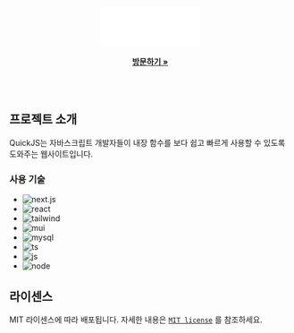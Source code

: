 <!-- PROJECT LOGO -->
<br />
<div align="center">
  <a href="https://github.com/othneildrew/Best-README-Template">
    <img src="public/images/white_logo.png" alt="Logo" width="180" height="70">
  </a>

  <!-- <h3 align="center">QuickJS</h3> -->

  <p align="center">
    <a href="https://quickjs.vercel.app" target='_blank'><strong>방문하기 »</strong></a>
  </p>
</div>
<br/><br/>



<!-- ABOUT THE PROJECT -->
## 프로젝트 소개

QuickJS는 자바스크립트 개발자들이 내장 함수를 보다 쉽고 빠르게 사용할 수 있도록 도와주는 웹사이트입니다.



### 사용 기술

* ![next.js](https://img.shields.io/badge/Next.js-000?logo=nextdotjs&logoColor=fff&style=for-the-badge)
* ![react](https://img.shields.io/badge/React-20232A?style=for-the-badge&logo=react&logoColor=61DAFB)
* ![tailwind](https://img.shields.io/badge/Tailwind_CSS-38B2AC?style=for-the-badge&logo=tailwind-css&logoColor=white)
* ![mui](https://img.shields.io/badge/Material--UI-0081CB?style=for-the-badge&logo=material-ui&logoColor=white)
* ![mysql](https://img.shields.io/badge/MySQL-00000F?style=for-the-badge&logo=mysql&logoColor=white)
* ![ts](https://img.shields.io/badge/TypeScript-007ACC?style=for-the-badge&logo=typescript&logoColor=white)
* ![js](https://img.shields.io/badge/JavaScript-F7DF1E?style=for-the-badge&logo=JavaScript&logoColor=white)
* ![node](https://img.shields.io/badge/Node.js-43853D?style=for-the-badge&logo=node.js&logoColor=white)


<!-- USAGE EXAMPLES
## Usage

Use this space to show useful examples of how a project can be used. Additional screenshots, code examples and demos work well in this space. You may also link to more resources.

_For more examples, please refer to the [Documentation](https://example.com)_

<p align="right">(<a href="#readme-top">back to top</a>)</p>
-->

<!-- LICENSE -->
## 라이센스

MIT 라이센스에 따라 배포됩니다. 자세한 내용은 <a href="https://github.com/fjdkslvn/quick-js?tab=MIT-1-ov-file#readme">`MIT license`</a> 를 참조하세요.
